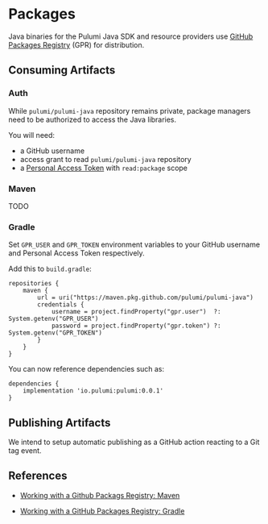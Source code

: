 # Packages

Java binaries for the Pulumi Java SDK and resource providers use
[GitHub Packages Registry](https://github.com/features/packages)
(GPR) for distribution.

## Consuming Artifacts

### Auth

While `pulumi/pulumi-java` repository remains private, package
managers need to be authorized to access the Java libraries.

You will need:

- a GitHub username
- access grant to read `pulumi/pulumi-java` repository
- a [Personal Access Token](https://github.com/settings/tokens) with `read:package` scope

### Maven

TODO

### Gradle

Set `GPR_USER` and `GPR_TOKEN` environment variables to your GitHub
username and Personal Access Token respectively.

Add this to `build.gradle`:

```
repositories {
    maven {
        url = uri("https://maven.pkg.github.com/pulumi/pulumi-java")
        credentials {
            username = project.findProperty("gpr.user")  ?: System.getenv("GPR_USER")
            password = project.findProperty("gpr.token") ?: System.getenv("GPR_TOKEN")
        }
    }
}

```

You can now reference dependencies such as:

```
dependencies {
    implementation 'io.pulumi:pulumi:0.0.1'
}
```

## Publishing Artifacts

We intend to setup automatic publishing as a GitHub action reacting to
a Git tag event.


## References

- [Working with a Github Packags Registry: Maven](https://docs.github.com/en/packages/working-with-a-github-packages-registry/working-with-the-apache-maven-registry)

- [Working with a GitHub Packages Registry: Gradle](https://docs.github.com/en/packages/working-with-a-github-packages-registry/working-with-the-gradle-registry)
